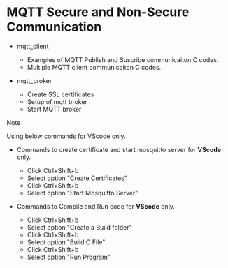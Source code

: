 # MQTT Secure and Non-Secure Communication

- mqtt_client
    - Examples of MQTT Publish and Suscribe communicaiton C codes.
    - Multiple MQTT client communicaiton C codes.

- mqtt_broker
    - Create SSL certificates
    - Setup of mqtt broker
    - Start MQTT broker

> [!NOTE]
> Using below commands for VScode only.

- Commands to create certificate and start mosquitto server for **VScode** only.
    - Click  Ctrl+Shift+b
    - Select option "Create Certificates"
    - Click  Ctrl+Shift+b
    - Select option "Start Mosquitto Server"

- Commands to Compile and Run code for **VScode** only.
    - Click  Ctrl+Shift+b
    - Select option "Create a Build folder"
    - Click  Ctrl+Shift+b
    - Select option "Build C File"
    - Click  Ctrl+Shift+b
    - Select option "Run Program"